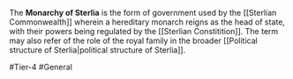 The **Monarchy of Sterlia** is the form of government used by the [[Sterlian Commonwealth]] wherein a hereditary monarch reigns as the head of state, with their powers being regulated by the [[Sterlian Constitition]]. The term may also refer of the role of the royal family in the broader [[Political structure of Sterlia|political structure of Sterlia]]. 

#Tier-4 #General 